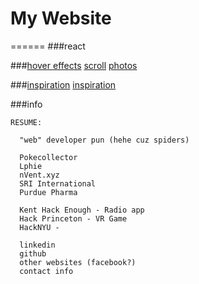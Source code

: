 # My Website
======
###react

###[hover effects](https://tympanus.net/Development/HoverEffectIdeas/index.html)
[scroll](http://scrollmagic.io/examples/basic/simple_pinning.html)
[photos](https://unsplash.com/)

###[inspiration](http://melaniedaveid.com/)
[inspiration](https://digital.scotch.io/)

###info
```
RESUME:

  "web" developer pun (hehe cuz spiders)

  Pokecollector
  Lphie
  nVent.xyz
  SRI International
  Purdue Pharma

  Kent Hack Enough - Radio app
  Hack Princeton - VR Game
  HackNYU -

  linkedin
  github
  other websites (facebook?)
  contact info
```
